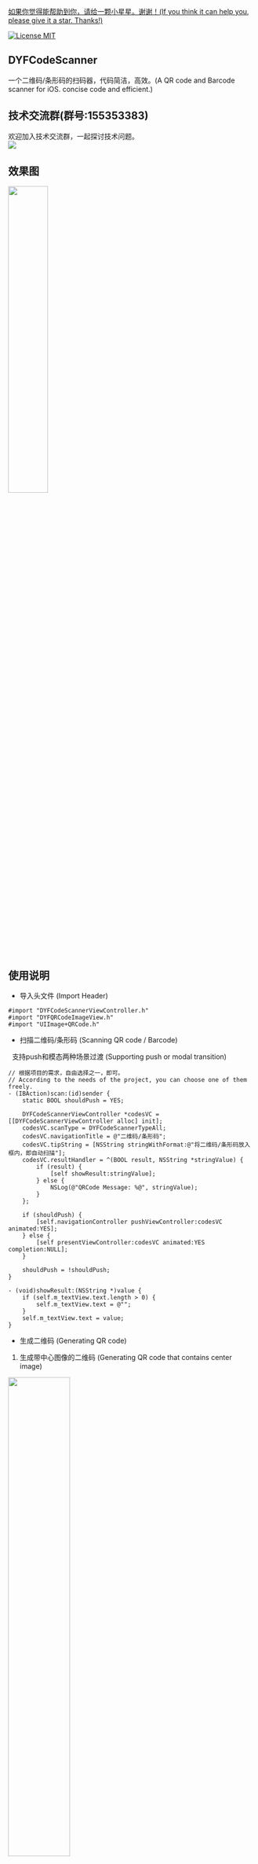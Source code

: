 [如果你觉得能帮助到你，请给一颗小星星。谢谢！(If you think it can help you, please give it a star. Thanks!)](https://github.com/dgynfi/DYFCodeScanner)

[![License MIT](https://img.shields.io/badge/license-MIT-green.svg?style=flat)](LICENSE)&nbsp;

## DYFCodeScanner

 一个二维码/条形码的扫码器，代码简洁，高效。(A QR code and Barcode scanner for iOS. concise code and efficient.)

## 技术交流群(群号:155353383) 

欢迎加入技术交流群，一起探讨技术问题。<br />
![](https://github.com/dgynfi/DYFCodeScanner/raw/master/images/qq155353383.jpg)

## 效果图

<div align=left>
<img src="https://github.com/dgynfi/DYFCodeScanner/raw/master/images/CodeScannerPreview.gif" width="40%" />
</div>

## 使用说明

- 导入头文件 (Import Header)

```
#import "DYFCodeScannerViewController.h"
#import "DYFQRCodeImageView.h"
#import "UIImage+QRCode.h"
```

- 扫描二维码/条形码 (Scanning QR code / Barcode) 

&nbsp;&nbsp;支持push和模态两种场景过渡 (Supporting push or modal transition)

```
// 根据项目的需求，自由选择之一，即可。
// According to the needs of the project, you can choose one of them freely.
- (IBAction)scan:(id)sender {
    static BOOL shouldPush = YES;

    DYFCodeScannerViewController *codesVC = [[DYFCodeScannerViewController alloc] init];
    codesVC.scanType = DYFCodeScannerTypeAll;
    codesVC.navigationTitle = @"二维码/条形码";
    codesVC.tipString = [NSString stringWithFormat:@"将二维码/条形码放入框内，即自动扫描"];
    codesVC.resultHandler = ^(BOOL result, NSString *stringValue) {
        if (result) {
            [self showResult:stringValue];
        } else {
            NSLog(@"QRCode Message: %@", stringValue);
        }
    };

    if (shouldPush) {
        [self.navigationController pushViewController:codesVC animated:YES];
    } else {
        [self presentViewController:codesVC animated:YES completion:NULL];
    }

    shouldPush = !shouldPush;
}

- (void)showResult:(NSString *)value {
    if (self.m_textView.text.length > 0) {
        self.m_textView.text = @"";
    }
    self.m_textView.text = value;
}
```

- 生成二维码 (Generating QR code)

1. 生成带中心图像的二维码 (Generating QR code that contains center image)

<div align=left>
<img src="https://github.com/dgynfi/DYFCodeScanner/raw/master/images/2051832951.jpg" width="50%" />
</div>

```
- (IBAction)generateQRCode:(id)sender {
    CGRect rect = self.qrc_imageView.frame;
    DYFQRCodeImageView *imageView = [DYFQRCodeImageView createWithFrame:rect stringValue:@"http://img.shields.io/cocoapods/v/DYFAssistiveTouchView.svg?style=flat" centerImage:[UIImage imageNamed:@"cat49334.jpg"]];
    self.qrc_imageView.image = imageView.image;
}
```

2. 生成带颜色的二维码 (Generating QR code that contains backgroudColor and foregroudColor)

<div align=left>
<img src="https://github.com/dgynfi/DYFCodeScanner/raw/master/images/1890129771.jpg" width="50%" />
</div>

```
- (IBAction)generateColorQRCode:(id)sender {
    CGRect rect = self.cqrc_imageView.frame;
    DYFQRCodeImageView *imageView = [DYFQRCodeImageView createWithFrame:rect stringValue:@"http://img.shields.io/cocoapods/p/DYFAssistiveTouchView.svg?style=flat" backgroudColor:[UIColor grayColor] foregroudColor:[UIColor greenColor]];
    self.cqrc_imageView.image = imageView.image;
}
```

3.  生成带中心图像颜色的二维码 (Generating QR code that contains center image, backgroudColor and foregroudColor)

```
DYFQRCodeImageView *imageView = [DYFQRCodeImageView createWithFrame:CGRectMake(100, 100, 240, 240) stringValue:@"https://github.com/dgynfi/DYFAuthIDAndGestureLock" backgroudColor:[UIColor grayColor] foregroudColor:[UIColor greenColor] centerImage:[UIImage imageNamed:@"cat49334.jpg"]];
[self.view addSubview:imageView];
```

- 识别二维码 (Recognizing QR code)

```
- (void)recognizeQRCode:(UILongPressGestureRecognizer *)recognizer {
    UIImage *qrcodeImage = ((DYFQRCodeImageView *)recognizer.view).image;
    NSString *stringValue = [qrcodeImage yf_stringValue];
    #if DEBUG
        NSLog(@"stringValue: %@", stringValue);
    #endif
}
```
